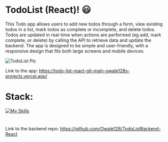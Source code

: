# TodoList (React)! 😃

This Todo app allows users to add new todos through a form, view existing todos in a list, mark todos as complete or incomplete, and delete todos. Todos are updated in real-time when actions are performed (eg add, mark complete, or delete) by calling the API
to retrieve data and update the backend. The app is designed to be simple and user-friendly, with a responsive design that fits both large screens and mobile devices.

![TodoList Pic](https://github.com/Owale128/TodoList-React/assets/110387474/c05f896f-c24e-45e0-9705-110940bea847)

Link to the app: https://todo-list-react-git-main-owale128s-projects.vercel.app/

# Stack:
[![My Skills](https://skillicons.dev/icons?i=ts,html,react,sass)](https://skillicons.dev)

#

Link to the backend repo: https://github.com/Owale128/TodoListBackend-React
